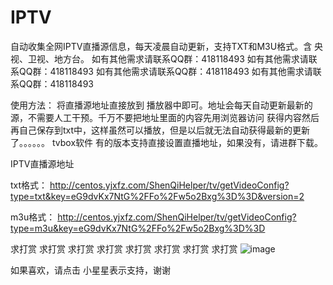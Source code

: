# IPTV
自动收集全网IPTV直播源信息，每天凌晨自动更新，支持TXT和M3U格式。含 央视、卫视、地方台。
如有其他需求请联系QQ群：418118493
如有其他需求请联系QQ群：418118493
如有其他需求请联系QQ群：418118493
如有其他需求请联系QQ群：418118493

使用方法：
将直播源地址直接放到 播放器中即可。地址会每天自动更新最新的源，不需要人工干预。千万不要把地址里面的内容先用浏览器访问 获得内容然后再自己保存到txt中，这样虽然可以播放，但是以后就无法自动获得最新的更新了。。。。。。
tvbox软件 有的版本支持直接设置直播地址，如果没有，请进群下载。


IPTV直播源地址

txt格式：
http://centos.yjxfz.com/ShenQiHelper/tv/getVideoConfig?type=txt&key=eG9dvKx7NtG%2FFo%2Fw5o2Bxg%3D%3D&version=2

m3u格式：
http://centos.yjxfz.com/ShenQiHelper/tv/getVideoConfig?type=m3u&key=eG9dvKx7NtG%2FFo%2Fw5o2Bxg%3D%3D


求打赏 求打赏  求打赏  求打赏  求打赏  求打赏  求打赏  求打赏
![image](https://github.com/2010dainifei/IPTV/assets/60343206/499175a5-6ee4-4d85-8bfa-5fb255c47764)


如果喜欢，请点击 小星星表示支持，谢谢
